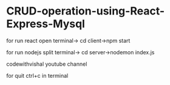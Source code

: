 # CRUD-operation-using-React-Express-Mysql

for run react
open terminal-> cd client->npm start

for run nodejs
split terminal-> cd server->nodemon index.js

codewithvishal youtube channel

for quit ctrl+c in terminal
